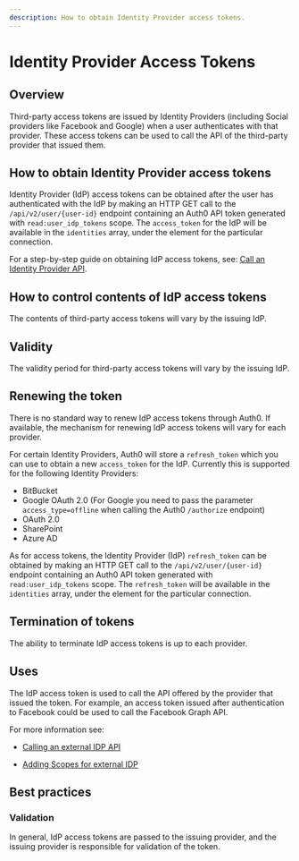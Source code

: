 ```yaml
---
description: How to obtain Identity Provider access tokens.
---
```

# Identity Provider Access Tokens

## Overview

Third-party access tokens are issued by Identity Providers (including Social providers like Facebook and Google) when a user authenticates with that provider. These access tokens can be used to call the API of the third-party provider that issued them.

## How to obtain Identity Provider access tokens

Identity Provider (IdP) access tokens can be obtained after the user has authenticated with the IdP by making an HTTP GET call to the `/api/v2/user/{user-id}` endpoint containing an Auth0 API token generated with  `read:user_idp_tokens` scope.  The `access_token` for the IdP will be available in the `identities` array, under the element for the particular connection.

For a step-by-step guide on obtaining IdP access tokens, see: [Call an Identity Provider API](/what-to-do-once-the-user-is-logged-in/calling-an-external-idp-api).

## How to control contents of IdP access tokens

The contents of third-party access tokens will vary by the issuing IdP.

## Validity

The validity period for third-party access tokens will vary by the issuing IdP.

## Renewing the token

There is no standard way to renew IdP access tokens through Auth0. If available, the mechanism for renewing IdP access tokens will vary for each provider.

For certain Identity Providers, Auth0 will store a `refresh_token` which you can use to obtain a new `access_token` for the IdP. Currently this is supported for the following Identity Providers:

* BitBucket
* Google OAuth 2.0 (For Google you need to pass the parameter `access_type=offline` when calling the Auth0 `/authorize` endpoint)
* OAuth 2.0
* SharePoint
* Azure AD

As for access tokens, the Identity Provider (IdP) `refresh_token` can be obtained by making an HTTP GET call to the `/api/v2/user/{user-id}` endpoint containing an Auth0 API token generated with  `read:user_idp_tokens` scope. The `refresh_token` will be available in the `identities` array, under the element for the particular connection.

## Termination of tokens

The ability to terminate IdP access tokens is up to each provider.

## Uses

The IdP access token is used to call the API offered by the provider that issued the token. For example, an access token issued after authentication to Facebook could be used to call the Facebook Graph API.

For more information see:

* [Calling an external IDP API](/what-to-do-once-the-user-is-logged-in/calling-an-external-idp-api)

* [Adding Scopes for external IDP](/what-to-do-once-the-user-is-logged-in/adding-scopes-for-an-external-idp)

## Best practices

### Validation

In general, IdP access tokens are passed to the issuing provider, and the issuing provider is responsible for validation of the token.
